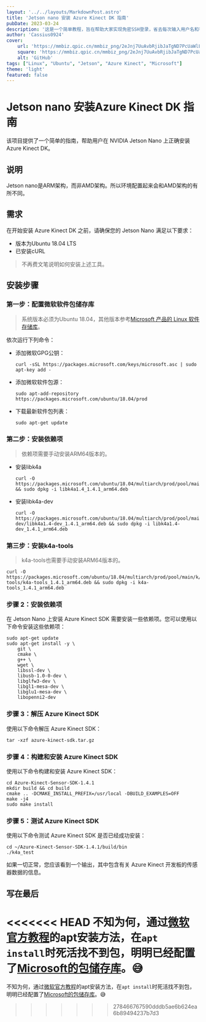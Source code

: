 ```yaml
---
layout: '../../layouts/MarkdownPost.astro'
title: 'Jetson nano 安装 Azure Kinect DK 指南'
pubDate: 2023-03-24
description: '这是一个简单教程，旨在帮助大家实现免密SSH登录，省去每次输入用户名和密码的烦恼。'
author: 'Cassius0924'
cover:
    url: 'https://mmbiz.qpic.cn/mmbiz_png/2eJnj7UuAvbRjibJaTgND7PcUaWlLEqiaPRptJ4Pp5KkSysySq9wMkA7n45dicYV8TO2aDNeZkqovXMcVAxNapffg/640?wx_fmt=png&wxfrom=5&wx_lazy=1&wx_co=1'
    square: 'https://mmbiz.qpic.cn/mmbiz_png/2eJnj7UuAvbRjibJaTgND7PcUaWlLEqiaPRptJ4Pp5KkSysySq9wMkA7n45dicYV8TO2aDNeZkqovXMcVAxNapffg/640?wx_fmt=png&wxfrom=5&wx_lazy=1&wx_co=1'
    alt: 'GitHub'
tags: ["Linux", "Ubuntu", "Jetson", "Azure Kinect", "Microsoft"]
theme: 'light'
featured: false
---
```


# Jetson nano 安装Azure Kinect DK 指南

该项目提供了一个简单的指南，帮助用户在 NVIDIA Jetson Nano 上正确安装 Azure Kinect DK。

## 说明

Jetson nano是ARM架构，而非AMD架构。所以环境配置起来会和AMD架构的有所不同。

## 需求

在开始安装 Azure Kinect DK 之前，请确保您的 Jetson Nano 满足以下要求：

- 版本为Ubuntu 18.04 LTS
- 已安装cURL

> 不再费文笔说明如何安装上述工具。

## 安装步骤

### 第一步：配置微软软件包储存库

> 系统版本必须为Ubuntu 18.04，其他版本参考[Microsoft 产品的 Linux 软件存储库](https://learn.microsoft.com/zh-cn/windows-server/administration/linux-package-repository-for-microsoft-software)。

依次运行下列命令：

- 添加微软GPG公钥：

  ```shell
  curl -sSL https://packages.microsoft.com/keys/microsoft.asc | sudo apt-key add -
  ```

- 添加微软软件包源：

	```shell
	sudo apt-add-repository https://packages.microsoft.com/ubuntu/18.04/prod
	```
	
- 下载最新软件包列表：
	```shell
	sudo apt-get update
	```

### 第二步：安装依赖项

>  依赖项需要手动安装ARM64版本的。

- 安装libk4a

	```shell
	curl -O 	https://packages.microsoft.com/ubuntu/18.04/multiarch/prod/pool/main/libk/libk4a1.4/libk4a1.4_1.4.1_arm64.deb && sudo dpkg -i libk4a1.4_1.4.1_arm64.deb
	```

- 安装libk4a-dev

  ```shell
  curl -O
  https://packages.microsoft.com/ubuntu/18.04/multiarch/prod/pool/main/libk/libk4a1.4-dev/libk4a1.4-dev_1.4.1_arm64.deb && sudo dpkg -i libk4a1.4-dev_1.4.1_arm64.deb
  ```

### 第三步：安装k4a-tools

> k4a-tools也需要手动安装ARM64版本的。

```shell
curl -O https://packages.microsoft.com/ubuntu/18.04/multiarch/prod/pool/main/k/k4a-tools/k4a-tools_1.4.1_arm64.deb && sudo dpkg -i k4a-tools_1.4.1_arm64.deb
```




### 步骤 2：安装依赖项

在 Jetson Nano 上安装 Azure Kinect SDK 需要安装一些依赖项。您可以使用以下命令安装这些依赖项：

```
sudo apt-get update
sudo apt-get install -y \
    git \
    cmake \
    g++ \
    wget \
    libssl-dev \
    libusb-1.0-0-dev \
    libglfw3-dev \
    libgl1-mesa-dev \
    libglu1-mesa-dev \
    libopenni2-dev
```

### 步骤 3：解压 Azure Kinect SDK

使用以下命令解压 Azure Kinect SDK：

```
tar -xzf azure-kinect-sdk.tar.gz
```

### 步骤 4：构建和安装 Azure Kinect SDK

使用以下命令构建和安装 Azure Kinect SDK：

```
cd Azure-Kinect-Sensor-SDK-1.4.1
mkdir build && cd build
cmake .. -DCMAKE_INSTALL_PREFIX=/usr/local -DBUILD_EXAMPLES=OFF
make -j4
sudo make install
```

### 步骤 5：测试 Azure Kinect SDK

使用以下命令测试 Azure Kinect SDK 是否已经成功安装：

```
cd ~/Azure-Kinect-Sensor-SDK-1.4.1/build/bin
./k4a_test
```

如果一切正常，您应该看到一个输出，其中包含有关 Azure Kinect 开发板的传感器数据的信息。



## 写在最后

<<<<<<< HEAD
不知为何，通过[微软官方教程](https://learn.microsoft.com/zh-cn/azure/kinect-dk/sensor-sdk-download)的apt安装方法，在`apt install`时死活找不到包，明明已经配置了[Microsoft的包储存库](https://learn.microsoft.com/zh-cn/windows-server/administration/linux-package-repository-for-microsoft-software)。😅
=======
不知为何，通过[微软官方教程](https://learn.microsoft.com/zh-cn/azure/kinect-dk/sensor-sdk-download)的apt安装方法，在`apt install`时死活找不到包，明明已经配置了[Microsoft的包储存库](https://learn.microsoft.com/zh-cn/windows-server/administration/linux-package-repository-for-microsoft-software)。😅
>>>>>>> 278466767590dddb5ae6b624ea6b89494237b7d3
